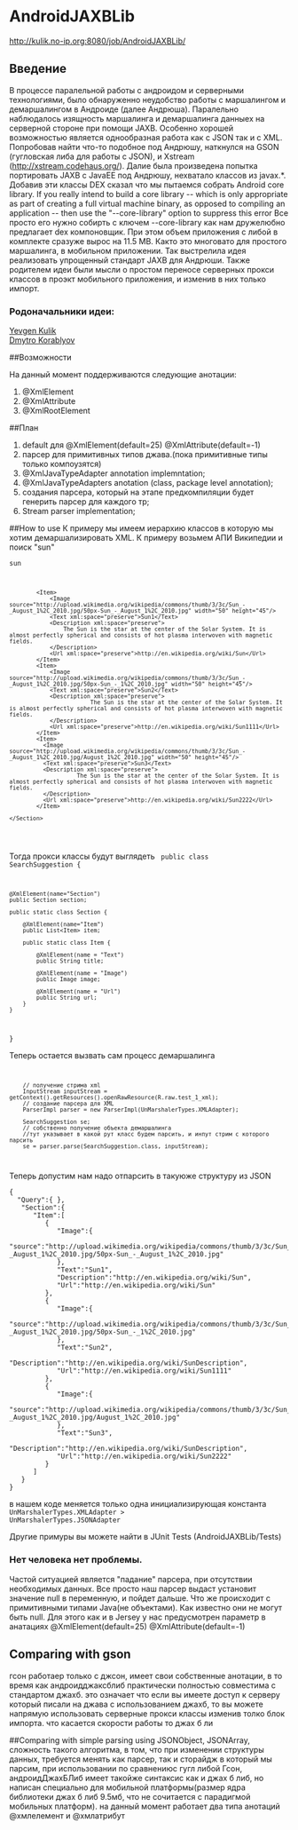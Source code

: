 # AndroidJAXBLib
http://kulik.no-ip.org:8080/job/AndroidJAXBLib/

## Введение
В процессе паралельной работы с андроидом и серверными технологиями, 
было обнаруженно неудобство работы с маршалингом и демаршалингом в 
Андроиде (далее Андрюша).
Паралельно наблюдалось изящность маршалинга и демаршалинга данныех на серверной стороне 
при помощи JAXB. Особенно хорошей возможностью является однообразная работа как с JSON так и с XML.
Попробовав найти что-то подобное под Андрюшу, наткнулся на GSON (гугловская либа для работы с JSON), 
и Xstream (http://xstream.codehaus.org/). 
Далие была произведена попытка портировать JAXB с JavaEE под Андрюшу, нехватало классов из javax.*.
Добавив эти классы DEX сказал что мы пытаемся собрать Android core library.
If you really intend to build a core library -- which is only appropriate as
part of creating a full virtual machine binary, as opposed to compiling an
application -- then use the "--core-library" option to suppress this error
Все просто его нужно собирть с ключем --core-library как нам дружелюбно предлагает dex компоновщик.
При этом объем приложения с либой в комплекте сразуже вырос на 11.5 МВ. 
Както это многовато для простого маршалинга, в мобильном приложении.
Так выстрелила идея реализовать упрощенный стандарт JAXB для Андрюши.
Также родителем идеи были мысли о простом переносе серверных прокси классов в проэкт мобильного приложения, 
и изменив в них только импорт.

### Родоначальники идеи:
  [Yevgen Kulik](http://ua.linkedin.com/in/yevgenkulik)<br />
  [Dmytro Korablyov](http://ua.linkedin.com/in/dmytrokorablyov)

##Возможности

На данный момент поддерживаются следующие анотации:
<ol>
  <li>@XmlElement
  <li> @XmlAttribute
  <li> @XmlRootElement
</ol>
  

##План
<ol>
  <li> default для @XmlElement(default=25) @XmlAttribute(default=-1)
  <li> парсер для примитивных типов джава.(пока примитивные типы только компоузятся)
  <li> @XmlJavaTypeAdapter annotation implemntation;<br />
  <li> @XmlJavaTypeAdapters  anotation (class, package level annotation);<br />
  <li> создания парсера, который на этапе предкомпиляции будет генерить парсер для каждого тр;<br />
  <li> Stream parser implementation;<br />
</ol>

##How to use
К примеру мы имеем иерархию классов в которую мы хотим демаршализировать XML.
К примеру возьмем АПИ Википедии и поиск "sun"
<code>
<SearchSuggestion xmlns="http://opensearch.org/searchsuggest2" version="2.0">
    <Query xml:space="preserve">sun</Query>
    <Section>

            <Item>
                <Image source="http://upload.wikimedia.org/wikipedia/commons/thumb/3/3c/Sun_-_August_1%2C_2010.jpg/50px-Sun_-_August_1%2C_2010.jpg" width="50" height="45"/>
                <Text xml:space="preserve">Sun1</Text>
                <Description xml:space="preserve">
                    The Sun is the star at the center of the Solar System. It is almost perfectly spherical and consists of hot plasma interwoven with magnetic fields.
                </Description>
                <Url xml:space="preserve">http://en.wikipedia.org/wiki/Sun</Url>
            </Item>
            <Item>
                <Image source="http://upload.wikimedia.org/wikipedia/commons/thumb/3/3c/Sun_-_August_1%2C_2010.jpg/50px-Sun_-_1%2C_2010.jpg" width="50" height="45"/>
                <Text xml:space="preserve">Sun2</Text>
                <Description xml:space="preserve">
                            The Sun is the star at the center of the Solar System. It is almost perfectly spherical and consists of hot plasma interwoven with magnetic fields.
                </Description>
                <Url xml:space="preserve">http://en.wikipedia.org/wiki/Sun1111</Url>
            </Item>
            <Item>
              <Image source="http://upload.wikimedia.org/wikipedia/commons/thumb/3/3c/Sun_-_August_1%2C_2010.jpg/August_1%2C_2010.jpg" width="50" height="45"/>
              <Text xml:space="preserve">Sun3</Text>
              <Description xml:space="preserve">
                        The Sun is the star at the center of the Solar System. It is almost perfectly spherical and consists of hot plasma interwoven with magnetic fields.
              </Description>
              <Url xml:space="preserve">http://en.wikipedia.org/wiki/Sun2222</Url>
            </Item>

    </Section>
</SearchSuggestion>
</code>

Тогда прокси классы будут выглядеть
<code>
public class SearchSuggestion {

    @XmlElement(name="Section")
    public Section section;

    public static class Section {
        
        @XmlElement(name="Item")
        public List<Item> item;

        public static class Item {

            @XmlElement(name = "Text")
            public String title;
            
            @XmlElement(name = "Image")
            public Image image;

            @XmlElement(name = "Url")
            public String url;
        }
    }
}
</code>

Теперь остается вызвать сам процесс демаршалинга
<code>
  
        // получение стрима xml
        InputStream inputStream = getContext().getResources().openRawResource(R.raw.test_1_xml);
        // создание парсера для XML
        ParserImpl parser = new ParserImpl(UnMarshalerTypes.XMLAdapter);

        SearchSuggestion se;
        // собственно получение объекта демаршалинга
        //тут указывает в какой рут класс будем парсить, и инпут стрим с которого парсить
        se = parser.parse(SearchSuggestion.class, inputStream);
</code>

Теперь допустим нам надо отпарсить в такуюже структуру из JSON
~~~~~~
{
  "Query":{ },
   "Section":{
      "Item":[
         {
            "Image":{
               "source":"http://upload.wikimedia.org/wikipedia/commons/thumb/3/3c/Sun_-_August_1%2C_2010.jpg/50px-Sun_-_August_1%2C_2010.jpg"
            },
            "Text":"Sun1",
            "Description":"http://en.wikipedia.org/wiki/Sun",
            "Url":"http://en.wikipedia.org/wiki/Sun"
         },
         {
            "Image":{
               "source":"http://upload.wikimedia.org/wikipedia/commons/thumb/3/3c/Sun_-_August_1%2C_2010.jpg/50px-Sun_-_1%2C_2010.jpg"
            },
            "Text":"Sun2",
            "Description":"http://en.wikipedia.org/wiki/SunDescription",
            "Url":"http://en.wikipedia.org/wiki/Sun1111"
         },
         {
            "Image":{
               "source":"http://upload.wikimedia.org/wikipedia/commons/thumb/3/3c/Sun_-_August_1%2C_2010.jpg/August_1%2C_2010.jpg"
            },
            "Text":"Sun3",
            "Description":"http://en.wikipedia.org/wiki/SunDescription",
            "Url":"http://en.wikipedia.org/wiki/Sun2222"
         }
      ]
   }
}
~~~~~~
</code>
</div>

в нашем коде меняется только одна инициализирующая константа<br/>
<code>UnMarshalerTypes.XMLAdapter > UnMarshalerTypes.JSONAdapter</code>

Другие примуры вы можете найти в JUnit Tests  (AndroidJAXBLib/Tests)

### Нет человека нет проблемы.
Частой ситуацией является "падание" парсера, при отсутствии необходимых данных. 
Все просто наш парсер выдаст установит значение null в переменную, и пойдет дальше.
Что же происходит с примитивными типами Java(не объектами). Как известно они не 
могут быть null. Для этого как и в Jersey у нас предусмотрен параметр в анатациях 
@XmlElement(default=25) @XmlAttribute(default=-1)




## Comparing with gson
гсон работаер только с джсон, имеет свои собственные анотации, в то время как андроидджаксблиб практически полностью совместима с стандартом джахб. это означает что если вы имеете доступ к серверу который писали на джава с использованием джахб, то вы можете напрямую использовать серверные прокси классы изменив толко блок импорта. 
что касается скорости работы то джах б ли

##Comparing with simple parsing using JSONObject, JSONArray,
сложность такого алгоритма, в том, что при изменении структуры данных, требуется менять как парсер, так и сторайдж в который мы парсим, при использовании
по сравнениюс гугл либой Гсон, андроидДжахБЛиб имеет такойже синтаксис как и джах б либ, но написан специально для мобильной платформы(размер ядра библиотеки джах б либ 9.5мб, что не сочитается с парадигмой мобильных платформ). на данный момент работает два типа анотаций @хмлелемент и @хмлатрибут
